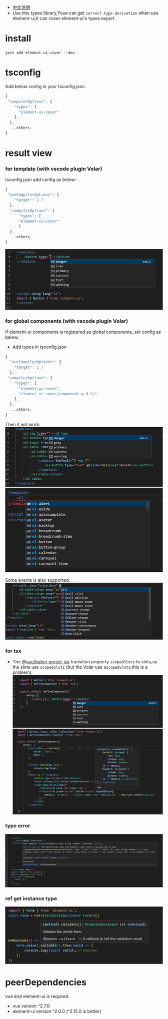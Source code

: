 - [中文说明](https://github.com/cx690/element-ui-cover/blob/main/README_zh_CN.md "中文说明")
- Use this types library,Youe can get `correct type derivation` when use element-ui,it can cover element-ui's types export.

# install
`yarn add element-ui-cover --dev`

# tsconfig
Add below config in your tsconfig.json.
```js
{ 
 "compilerOptions": {
    "types": [
      "element-ui-cover"
    ], 
  },
  ...others,
}
```

# result view
### for template (with vscode plugin Volar)
tsconfig.json add config as below:
```js
{ 
 "vueCompilerOptions": {
    "target": 2.7
  },
  "compilerOptions": {
      "types": [
      "element-ui-cover"
      ]
  },
  ...others,
}
```
![template view](./button.png)

### for global components (with vscode plugin Volar)
If element-ui components is registered as global components, set config as below:
- Add types in tsconfig.json
```js
{ 
  "vueCompilerOptions": {
    "target": 2.7
  },
 "compilerOptions": {
    "types": [
      "element-ui-cover",
      "element-ui-cover/component.g.d.ts"
    ], 
  },
  ...others,
}
```
Then it will work:
![global components view](./com.g.png)
![global components option view](./comopt.png)

Some events is also supported.
![events view](./events.png)

### for tsx
- The [@vue/babel-preset-jsx](https://github.com/vuejs/jsx-vue2) transition property `scopedSlots` to slots,so the slots use `scopedSlots` (but the Volar use `$scopedSlots`,this is a problem);
![tsx view](./buttonjsx.png)
![slots view](./slots.png)

### type error
![type error view](./error.png)

### ref get instance type
![instance type view](./methods.png)

# peerDependencies
vue and element-ui is required.
- vue version ^2.7.0
- element-ui version ^2.0.0 (^2.15.0 is better)
